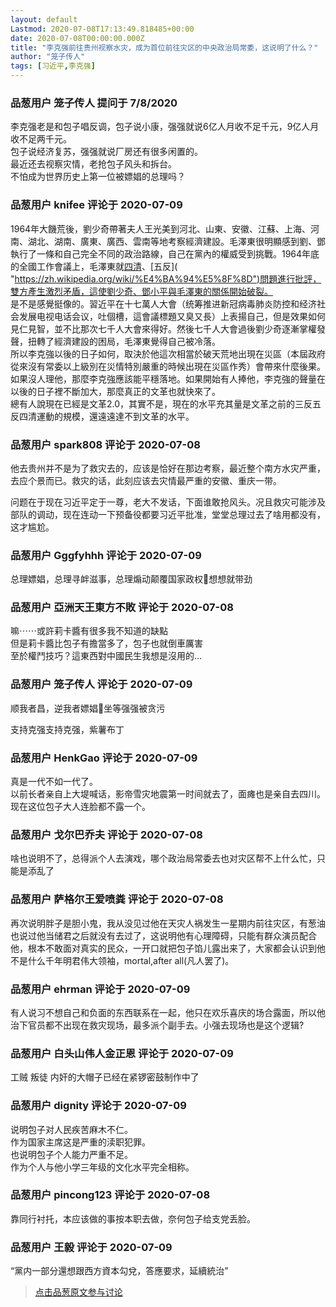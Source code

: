 ```yaml
---
layout: default
Lastmod: 2020-07-08T17:13:49.818485+00:00
date: 2020-07-08T00:00:00.000Z
title: "李克强前往贵州视察水灾，成为首位前往灾区的中央政治局常委，这说明了什么？"
author: "笼子传人"
tags: [习近平,李克强]
---
```



### 品葱用户 **笼子传人** 提问于 7/8/2020
    
李克强老是和包子唱反调，包子说小康，强强就说6亿人月收不足千元，9亿人月收不足两千元。  
包子说经济复苏，强强就说厂房还有很多闲置的。  
最近还去视察灾情，老抢包子风头和拆台。  
不怕成为世界历史上第一位被嫖娼的总理吗？
    
                

### 品葱用户 **knifee** 评论于 2020-07-09
        
1964年大饑荒後，劉少奇帶著夫人王光美到河北、山東、安徽、江蘇、上海、河南、湖北、湖南、廣東、廣西、雲南等地考察經濟建設。毛澤東很明顯感到劉、鄧執行了一條和自己完全不同的政治路線，自己在黨內的權威受到挑戰。1964年底的全國工作會議上，毛澤東就[四清]( "https://zh.wikipedia.org/wiki/%E5%9B%9B%E6%B8%85")、[五反]( "https://zh.wikipedia.org/wiki/%E4%BA%94%E5%8F%8D")問題進行批評，雙方產生激烈矛盾，這使劉少奇、鄧小平與毛澤東的關係開始破裂。  
是不是感覺挺像的。習近平在十七萬人大會（统筹推进新冠病毒肺炎防控和经济社会发展电视电话会议，吐個槽，這會議標題又臭又長）上表揚自己，但是效果如何見仁見智，並不比那次七千人大會來得好。然後七千人大會過後劉少奇逐漸掌權發聲，扭轉了經濟建設的困局，毛澤東覺得自己被冷落。  
所以李克強以後的日子如何，取決於他這次相當於破天荒地出現在災區（本屆政府從來沒有常委以上級別在災情特別嚴重的時候出現在災區作秀）會帶來什麼後果。如果沒人理他，那麼李克強應該能平穩落地。如果開始有人捧他，李克強的聲量在以後的日子裡不斷加大，那麼真正的文革也就快來了。  
總有人說現在已經是文革2.0，其實不是，現在的水平充其量是文革之前的三反五反四清運動的規模，還遠遠達不到文革的水平。
        
                

### 品葱用户 **spark808** 评论于 2020-07-08
        
他去贵州并不是为了救灾去的，应该是恰好在那边考察，最近整个南方水灾严重，去应个景而已。救灾的话，此刻应该去灾情最严重的安徽、重庆一带。  
  
问题在于现在习近平定于一尊，老大不发话，下面谁敢抢风头。况且救灾可能涉及部队的调动，现在连动一下预备役都要习近平批准，堂堂总理过去了啥用都没有，这才尴尬。
        
                

### 品葱用户 **Gggfyhhh** 评论于 2020-07-09
        
总理嫖娼，总理寻衅滋事，总理煽动颠覆国家政权🤣想想就带劲
        
                

### 品葱用户 **亞洲天王東方不敗** 评论于 2020-07-08
        
嘛⋯⋯或許莉卡醬有很多我不知道的缺點  
但是莉卡醬比包子有擔當多了，包子也就倒車厲害  
至於權鬥技巧？這東西對中國民生我想是沒用的...
        
                

### 品葱用户 **笼子传人** 评论于 2020-07-09
        
顺我者昌，逆我者嫖娼🤣坐等强强被贪污  
  
支持克强支持克强，紫薯布丁
        
                

### 品葱用户 **HenkGao** 评论于 2020-07-09
        
真是一代不如一代了。  
以前长者亲自上大堤喊话，影帝雪灾地震第一时间就去了，面瘫也是亲自去四川。  
现在这位包子大人连脸都不露一个。
        
                

### 品葱用户 **戈尔巴乔夫** 评论于 2020-07-08
        
啥也说明不了，总得派个人去演戏，哪个政治局常委去也对灾区帮不上什么忙，只能是添乱了
        
                

### 品葱用户 **萨格尔王爱喷粪** 评论于 2020-07-08
        
再次说明胖子是胆小鬼，我从没见过他在天灾人祸发生一星期内前往灾区，有葱油也说过他当储君之后就没有去过了，这说明他有心理障碍，只能有群众演员配合他，根本不敢面对真实的民众，一开口就把包子馅儿露出来了，大家都会认识到他不是什么千年明君伟大领袖，mortal,after all(凡人罢了)。
        
                

### 品葱用户 **ehrman** 评论于 2020-07-09
        
有人说习不想自己和负面的东西联系在一起，他只在欢乐喜庆的场合露面，所以他治下官员都不出现在救灾现场，最多派个副手去。小强去现场也是这个逻辑?
        
                

### 品葱用户 **白头山伟人金正恩** 评论于 2020-07-09
        
工贼 叛徒 内奸的大帽子已经在紧锣密鼓制作中了
        
                

### 品葱用户 **dignity** 评论于 2020-07-09
        
说明包子对人民疾苦麻木不仁。  
作为国家主席这是严重的渎职犯罪。  
也说明包子个人能力严重不足。  
作为个人与他小学三年级的文化水平完全相称。
        
                

### 品葱用户 **pincong123** 评论于 2020-07-08
        
靠同行衬托，本应该做的事按本职去做，奈何包子给支党丢脸。
        
                

### 品葱用户 **王毅** 评论于 2020-07-09
        
“黨内一部分還想跟西方資本勾兌，答應要求，延續統治”
        
                





> [点击品葱原文参与讨论](https://pincong.rocks/question/28241)

